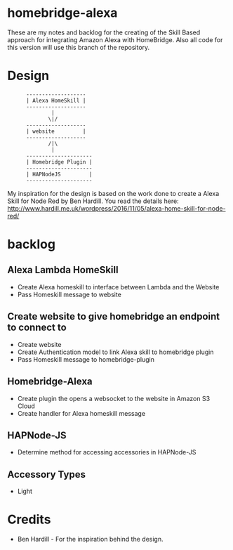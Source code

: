 
# homebridge-alexa

These are my notes and backlog for the creating of the Skill Based approach for integrating Amazon Alexa with HomeBridge.  Also all code for this version will use this branch of the repository.

# Design

          -------------------
          | Alexa HomeSkill |
          -------------------
                  |
                 \|/
          -------------------
          | website         |
          -------------------
                 /|\
                  |
          ---------------------
          | Homebridge Plugin |
          ---------------------
          | HAPNodeJS         |
          ---------------------

My inspiration for the design is based on the work done to create a Alexa Skill for Node Red by Ben Hardill.  You read the details here: http://www.hardill.me.uk/wordpress/2016/11/05/alexa-home-skill-for-node-red/

# backlog

## Alexa Lambda HomeSkill

* Create Alexa homeskill to interface between Lambda and the Website
* Pass Homeskill message to website

## Create website to give homebridge an endpoint to connect to

* Create website
* Create Authentication model to link Alexa skill to homebridge plugin
* Pass Homeskill message to homebridge-plugin

## Homebridge-Alexa

* Create plugin the opens a websocket to the website in Amazon S3 Cloud
* Create handler for Alexa homeskill message

## HAPNode-JS

* Determine method for accessing accessories in HAPNode-JS

## Accessory Types

* Light

# Credits

* Ben Hardill - For the inspiration behind the design.
